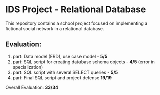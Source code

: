 # IDS Project - Relational Database

This repository contains a school project focused on implementing a fictional social network in a relational database.

## Evaluation:

1. part: Data model (ERD), use case model - __5/5__
2. part: SQL script for creating database schema objects - __4/5__ (error in specialization)
3. part: SQL script with several SELECT queries - __5/5__
4. part: Final SQL script and project defense __19/19__

Overall Evaluation: __33/34__
